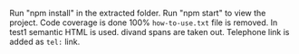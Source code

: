 Run "npm install" in the extracted folder.
Run "npm start" to view the project.
Code coverage is done 100%
`how-to-use.txt` file is removed.
In test1 semantic HTML is used. divand spans are taken out.
Telephone link is added as `tel:` link.
